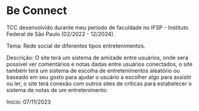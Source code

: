 # Be Connect
TCC desenvolvido durante meu período de faculdade no IFSP - Instituto Federal de São Paulo (02/2022 - 12/2024).

Tema: Rede social de diferentes tipos entretenimentos.

Descrição: O site terá um sistema de amizade entre usuários, onde será possível ver comentários e notas dadas entre usuários conectados, o site também terá um sistema de escolha de entretenimentos aleatório ou baseado em seu gosto para ajudar o usuário a escolher algo para assistir ou ler, o site terá conexão com outros sites de críticas para estabelecer o sistema de notas de um entretenimento.

Início: 07/11/2023
